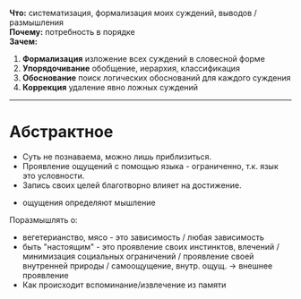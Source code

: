 **Что:** систематизация, формализация моих суждений, выводов / размышления  
**Почему:** потребность в порядке  
**Зачем:**

1. **Формализация** изложение всех суждений в словесной форме
2. **Упорядочивание** обобщение, иерархия, классификация
3. **Обоснование** поиск логических обоснований для каждого суждения
4. **Коррекция** удаление явно ложных суждений

---

# Абстрактное

* Суть не познаваема, можно лишь приблизиться.
* Проявление ощущений с помощью языка - ограниченно, т.к. язык это условности.
* Запись своих целей благотворно влияет на достижение.
- ощущения определяют мышление

Поразмышлять о:

* вегетерианство, мясо - это зависимость / любая зависимость
* быть "настоящим" - это проявление своих инстинктов, влечений / минимизация социальных ограничений / проявление своей внутренней природы / самоощущение, внутр. ощущ. -&gt; внешнее проявление
* Как происходит вспоминание/извлечение из памяти




